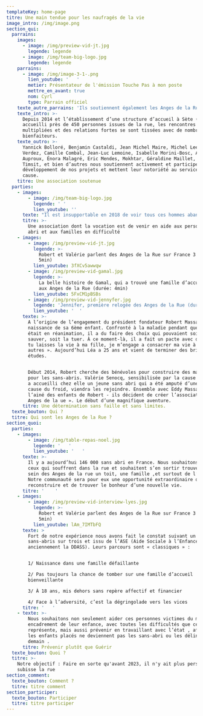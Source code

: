 ```yaml
---
templateKey: home-page
titre: Une main tendue pour les naufragés de la vie
image_intro: /img/image.png
section_qui:
  parrains:
    images:
      - image: /img/preview-vid-jt.jpg
        legende: legende
      - image: /img/team-big-logo.jpg
        legende: legende
    parrains:
      - image: /img/image-3-1-.png
        lien_youtube: '   '
        metier: Présentateur de l'émission Touche Pas à mon poste
        mettre_en_avant: true
        nom: Cyrl
        type: Parrain officiel
    texte_autre_parrains: 'Ils soutiennent également les Anges de la Rue :'
    texte_intro: >-
      Depuis 2014 et l’établissement d’une structure d’accueil à Sète (34) ayant
      accueilli près de 450 personnes issues de la rue, les rencontres se sont
      multipliées et des relations fortes se sont tissées avec de nombreux
      bienfaiteurs.
    texte_outro: >-
      Yannick Bolloré, Benjamin Castaldi, Jean Michel Maire, Michel Leeb, Gilles
      Verdez, Camille Combal, Jean-Luc Lemoine, Isabelle Morini-Bosc, Agathe
      Auproux, Énora Malagré, Eric Mendes, Mokhtar, Géraldine Maillet, Patrick
      Timsit, et bien d’autres nous soutiennent activement et participent au
      développement de nos projets et mettent leur notoriété au service de notre
      cause.
    titre: Une association soutenue
  parties:
    - images:
        - image: /img/team-big-logo.jpg
          legende: ' '
          lien_youtube: ''
      texte: "Il est insupportable en 2018 de voir tous ces hommes abandonnés sur le trottoir. Nous voulons changer les choses et rendre ce monde plus fraternel et plus humain.\r\n\nComme le disait la chanson, « **Aujourd’hui, on a plus le droit d’avoir faim ni d’avoir froid**» Ils n’ont plus faim, grâce au fantastique travail de toutes les associations, mais il ont toujours aussi froid.\r\n\nLa rue est cruelle, c’est le royaume de l’insécurité et des addictions. On y vieillit très vite, et on en meurt.\r\n\nNous sommes là pour tous ceux qui montrent une réelle volonté de s’en sortir.\r\n\nNous leurs proposons d’être hébergé, nourri, et de partager avec nous une belle aventure au sein d’une grande famille où ils ne seront plus jamais seuls.\r\n\nL’un des principes des Anges de la Rue est la participation active ou chacun, en fonction de ses capacités et ses compétences, nous aide à construire un immense édifice de solidarité qui pourra en aider beaucoup d’autres."
      titre: >-
        Une association dont la vocation est de venir en aide aux personnes sans
        abri et aux familles en difficulté
    - images:
        - image: /img/preview-vid-jt.jpg
          legende: >-
            Robert et Valérie parlent des Anges de la Rue sur France 3 (durée:
            5min)
          lien_youtube: 3fXCv5awwqw
        - image: /img/preview-vid-gamal.jpg
          legende: >-
            La belle histoire de Gamal, qui a trouvé une famille d’accueil grâce
            aux Anges de la Rue (durée: 4min)
          lien_youtube: 5FxCM1pBSBs
        - image: /img/preview-vid-jennyfer.jpg
          legende: 'Jennifer, première relogée des Anges de la Rue (durée: 2min)'
          lien_youtube: '  '
      texte: >-
        A l’origine de l’engagement du président fondateur Robert Massaré: la
        naissance de sa 6ème enfant. Confronté à la maladie pendant que sa fille
        était en réanimation, il a du faire des choix qui pouvaient soit la
        sauver, soit la tuer. À ce moment-là, il a fait un pacte avec dieu: « Si
        tu laisses la vie à ma fille, je m’engage a consacrer ma vie à aider les
        autres ». Aujourd’hui Léa a 25 ans et vient de terminer des brillantes
        études.


        Début 2014, Robert cherche des bénévoles pour construire des maisons
        pour les sans-abris. Valérie Senocq, sensibilisée par la cause car elle
        a accueilli chez elle un jeune sans abri qui a été amputé d’une jambe à
        cause du froid, viendra les rejoindre. Ensemble avec Eddy Massaré -
        l’ainé des enfants de Robert - ils décident de créer l’association « Les
        Anges de la ue ». Le début d’une magnifique aventure.
      titre: Une détermination sans faille et sans limites.
  texte_bouton: Qui ?
  titre: Qui sont les Anges de la Rue ?
section_quoi:
  parties:
    - images:
        - image: /img/table-repas-noel.jpg
          legende: '   '
          lien_youtube: '   '
      texte: >-
        Il y a aujourd’hui 146 000 sans abri en France. Nous souhaitons que tous
        ceux qui souffrent dans la rue et souhaitent s’en sortir trouvent au
        sein des Anges de la rue un toit, une famille ,et surtout de l’amour.
        Notre communauté sera pour eux une opportunité extraordinaire de se
        reconstruire et de trouver le bonheur d’une nouvelle vie. 
      titre: '    '
    - images:
        - image: /img/preview-vid-interview-lyes.jpg
          legende: >-
            Robert et Valérie parlent des Anges de la Rue sur France 3 (durée:
            5min)
          lien_youtube: lAm_7IMTbFQ
      texte: >
        Fort de notre expérience nous avons fait le constat suivant un
        sans-abris sur trois et issu de l’ASE (Aide Sociale à l’Enfance,
        anciennement la DDASS). Leurs parcours sont « classiques » :


        1/ Naissance dans une famille défaillante

        2/ Pas toujours la chance de tomber sur une famille d’accueil
        bienveillante

        3/ À 18 ans, mis dehors sans repère affectif et financier

        4/ Face à l’adversité, c’est la dégringolade vers les vices
      titre: '   '
    - texte: >-
        Nous souhaitons non seulement aider ces personnes victimes du mauvais
        encadrement de leur enfance, avec toutes les difficultés que cela
        représente, mais aussi prévenir en travaillant avec l’état , afin que
        les enfants placés ne deviennent pas les sans-abri ou les délinquants de
        demain .
      titre: Prévenir plutôt que Guérir
  texte_bouton: Quoi ?
  titre: >-
    Notre objectif : Faire en sorte qu'avant 2023, il n'y ait plus personne qui
    subisse la rue
section_comment:
  texte_bouton: Comment ?
  titre: titre comment
section_participer:
  texte_bouton: Participer
  titre: titre participer
---
```


